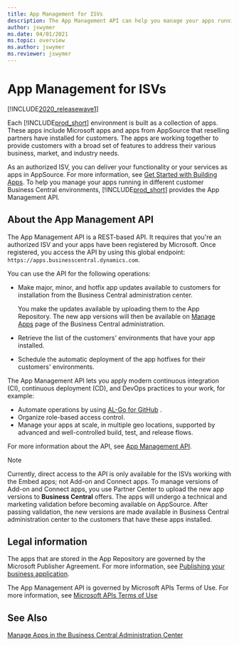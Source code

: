 ```yaml
---
title: App Management for ISVs
description: The App Management API can help you manage your apps running in different customer Business Central environments.
author: jswymer
ms.date: 04/01/2021
ms.topic: overview
ms.author: jswymer
ms.reviewer: jswymer
---
```


# App Management for ISVs

[!INCLUDE[2020_releasewave1](../../includes/2020_releasewave1.md)]

Each [!INCLUDE[prod_short](../../developer/includes/prod_short.md)] environment is built as a collection of apps. These apps include Microsoft apps and apps from AppSource that reselling partners have installed for customers. The apps are working together to provide customers with a broad set of features to address their various business, market, and industry needs.

As an authorized ISV, you can deliver your functionality or your services as apps in AppSource. For more information, see [Get Started with Building Apps](../../developer/readiness/get-started.md). To help you manage your apps running in different customer Business Central environments, [!INCLUDE[prod_short](../../developer/includes/prod_short.md)] provides the App Management API.

## About the App Management API

The App Management API is a REST-based API. It requires that you're an authorized ISV and your apps have been registered by Microsoft. Once registered, you access the API by using this global endpoint: `https://apps.businesscentral.dynamics.com`. 

You can use the API for the following operations:

- Make major, minor, and hotfix app updates available to customers for installation from the Business Central administration center.

    You make the updates available by uploading them to the App Repository. The new app versions will then be available on [Manage Apps](../tenant-admin-center-manage-apps.md) page of the Business Central administration.
- Retrieve the list of the customers' environments that have your app installed.
- Schedule the automatic deployment of the app hotfixes for their customers' environments.  

The App Management API lets you apply modern continuous integration (CI), continuous deployment (CD), and DevOps practices to your work, for example:

- Automate operations by using [AL-Go for GitHub](https://aka.ms/AL-Go) .
- Organize role-based access control.
- Manage your apps at scale, in multiple geo locations, supported by advanced and well-controlled build, test, and release flows.

For more information about the API, see [App Management API](app-management-api.md).

> [!NOTE]
> Currently, direct access to the API is only available for the ISVs working with the Embed apps; not Add-on and Connect apps. To manage versions of Add-on and Connect apps, you use Partner Center to upload the new app versions to **Business Central** offers. The apps will undergo a technical and marketing validation before becoming available on AppSource. After passing validation, the new versions are made available in Business Central administration center to the customers that have these apps installed.

## Legal information

The apps that are stored in the App Repository are governed by the Microsoft Publisher Agreement. For more information, see [Publishing your business application](https://partner.microsoft.com/solutions/business-applications/isv-publish). 

The App Management API is governed by Microsoft APIs Terms of Use. For more information, see [Microsoft APIs Terms of Use](/legal/microsoft-apis/terms-of-use)  

## See Also

[Manage Apps in the Business Central Administration Center](../tenant-admin-center-manage-apps.md)   
